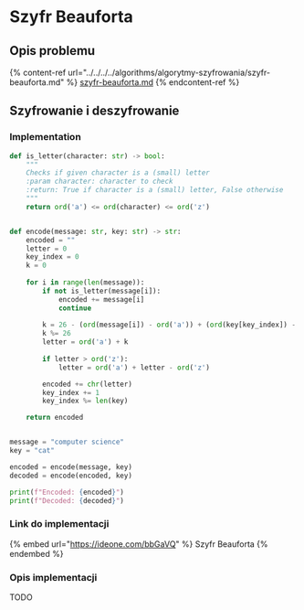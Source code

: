 # Szyfr Beauforta

## Opis problemu

{% content-ref url="../../../../algorithms/algorytmy-szyfrowania/szyfr-beauforta.md" %}
[szyfr-beauforta.md](../../../../algorithms/algorytmy-szyfrowania/szyfr-beauforta.md)
{% endcontent-ref %}

## Szyfrowanie i deszyfrowanie

### Implementation

```python
def is_letter(character: str) -> bool:
    """
    Checks if given character is a (small) letter
    :param character: character to check
    :return: True if character is a (small) letter, False otherwise
    """
    return ord('a') <= ord(character) <= ord('z')


def encode(message: str, key: str) -> str:
    encoded = ""
    letter = 0
    key_index = 0
    k = 0
    
    for i in range(len(message)):
        if not is_letter(message[i]):
            encoded += message[i]
            continue
            
        k = 26 - (ord(message[i]) - ord('a')) + (ord(key[key_index]) - ord('a'))
        k %= 26
        letter = ord('a') + k
        
        if letter > ord('z'):
            letter = ord('a') + letter - ord('z')

        encoded += chr(letter)
        key_index += 1
        key_index %= len(key)

    return encoded


message = "computer science"
key = "cat"

encoded = encode(message, key)
decoded = encode(encoded, key)

print(f"Encoded: {encoded}")
print(f"Decoded: {decoded}")
```

### Link do implementacji

{% embed url="https://ideone.com/bbGaVQ" %}
Szyfr Beauforta
{% endembed %}

### Opis implementacji

TODO
